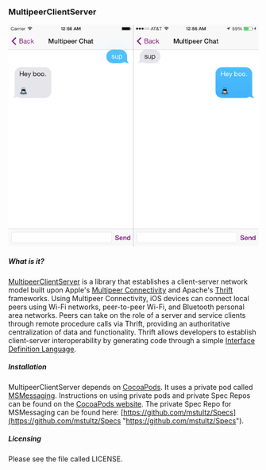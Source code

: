 ### MultipeerClientServer ###

![Example](Example.png)

##### What is it? #####

[MultipeerClientServer](https://github.com/mstultz/MultipeerClientServer "MultipeerClientServer") is a library that establishes a client-server network model built upon Apple's [Multipeer Connectivity](https://developer.apple.com/library/ios/documentation/MultipeerConnectivity/Reference/MultipeerConnectivityFramework/Introduction/Introduction.html "MultipeerConnectivity") and Apache's [Thrift](https://github.com/apache/thrift "Thrift") frameworks. Using Multipeer Connectivity, iOS devices can connect local peers using Wi-Fi networks, peer-to-peer Wi-Fi, and Bluetooth personal area networks. Peers can take on the role of a server and service clients through remote procedure calls via Thrift, providing an authoritative centralization of data and functionality. Thrift allows developers to establish client-server interoperability by generating code through a simple [Interface Definition Language](http://thrift.apache.org/docs/idl "Interface Definition Language").

##### Installation #####

MultipeerClientServer depends on [CocoaPods](http://cocoapods.org "CocoaPods"). It uses a private pod called [MSMessaging](https://github.com/mstultz/MSMessaging "MSMessaging"). Instructions on using private pods and private Spec Repos can be found on the [CocoaPods website](http://guides.cocoapods.org/making/private-cocoapods.html "CocoaPods website"). The private Spec Repo for MSMessaging can be found here:  [https://github.com/mstultz/Specs](https://github.com/mstultz/Specs "https://github.com/mstultz/Specs").

##### Licensing #####

Please see the file called LICENSE.
